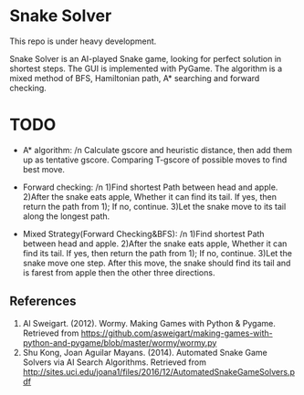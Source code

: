 # Snake Solver

This repo is under heavy development.

Snake Solver is an AI-played Snake game, looking for perfect solution in shortest steps. The GUI is implemented with PyGame. The algorithm is a mixed method of BFS, Hamiltonian path, A* searching and forward checking.

# TODO

* A* algorithm: /n
Calculate gscore and heuristic distance, then add them up as tentative gscore. Comparing T-gscore of possible moves to find best move.

* Forward checking: /n
1)Find shortest Path between head and apple.
2)After the snake eats apple, Whether it can find its tail. If yes, then return the path from 1); If no, continue.
3)Let the snake move to its tail along the longest path.

* Mixed Strategy(Forward Checking&BFS): /n
1)Find shortest Path between head and apple.
2)After the snake eats apple, Whether it can find its tail. If yes, then return the path from 1); If no, continue.
3)Let the snake move one step. After this move, the snake should find its tail and is farest from apple then the other three directions.

## References
1. Al Sweigart. (2012). Wormy. Making Games with Python & Pygame. Retrieved from https://github.com/asweigart/making-games-with-python-and-pygame/blob/master/wormy/wormy.py
2. Shu Kong, Joan Aguilar Mayans. (2014). Automated Snake Game Solvers via AI Search Algorithms. Retrieved from http://sites.uci.edu/joana1/files/2016/12/AutomatedSnakeGameSolvers.pdf 
